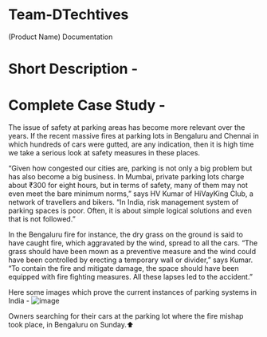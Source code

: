 # Team-DTechtives 
(Product Name) Documentation 

# Short Description -  


# Complete Case Study - 

The issue of safety at parking areas has become more relevant over the years. If the recent massive fires at parking lots in Bengaluru and Chennai in which hundreds of cars were gutted, are any indication, then it is high time we take a serious look at safety measures in these places.

“Given how congested our cities are, parking is not only a big problem but has also become a big business. In Mumbai, private parking lots charge about ₹300 for eight hours, but in terms of safety, many of them may not even meet the bare minimum norms,” says HV Kumar of HiVayKing Club, a network of travellers and bikers. “In India, risk management system of parking spaces is poor. Often, it is about simple logical solutions and even that is not followed.”

In the Bengaluru fire for instance, the dry grass on the ground is said to have caught fire, which aggravated by the wind, spread to all the cars. “The grass should have been mown as a preventive measure and the wind could have been controlled by erecting a temporary wall or divider,” says Kumar. “To contain the fire and mitigate damage, the space should have been equipped with fire fighting measures. All these lapses led to the accident.”

Here some images which prove the current instances of parking systems in India - 
![image](https://user-images.githubusercontent.com/64097541/101273918-ccd93400-37bf-11eb-926e-dc0eb1554df3.png)

Owners searching for their cars at the parking lot where the fire mishap took place, in Bengaluru on Sunday.⬆️ 

